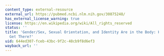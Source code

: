 ```yaml
---
content_type: external-resource
external_url: https://pubmed.ncbi.nlm.nih.gov/30875248/
has_external_license_warning: true
license: https://en.wikipedia.org/wiki/All_rights_reserved
status: ''
title: 'Gender/Sex, Sexual Orientation, and Identity Are in the Body: How Did They
  Get There?'
uid: 644ed307-fceb-43bc-9f2c-48cb9f8d6ef3
wayback_url: ''
---
```

